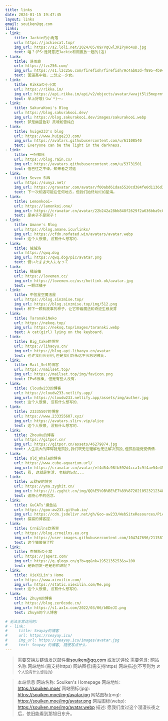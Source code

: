 ```yaml
---
title: links
date: 2024-01-15 19:47:45
layout: links
email: souiken@qq.com
links:
- link:
    title: Jackie的小角落
    url: https://jackiecat.top/
    img_url: https://s2.loli.net/2024/05/09/VqCwl3RIPyHo4uD.jpg
    text: 喵？(PS:是特意把Jackie和雨宸放一起的(逃)
- link:
    title: 落雨宸
    url: https://lzc256.com/
    img_url: https://s1.lzc256.com/firefish/firefish/9c4ab03d-f895-4b94-a4d9-e8a3ab578e16.jpg
    text: 苦逼高中牲，二分之一少女。
- link:
    title: Rikkaの小小窝
    url: https://rikka.im/
    img_url: https://api.rikka.im/api/v2/objects/avatar/wvajt5li5meprmtdbz.png
    text: 早上好哦(つω`*)～☆
- link:
    title: SakuraKooi's Blog
    url: https://blog.sakurakooi.dev/
    img_url: https://blog.sakurakooi.dev/images/sakurakooi.webp
    text: 梦是幽蓝色彩 灵魂如雪纯白
- link:
    title: huige233's blog
    url: https://www.huige233.com/
    img_url: https://avatars.githubusercontent.com/u/61108540
    text: Everyone can be the light in the darkness.
- link:
    title: 一叶知秋
    url: https://blog.rain.cx/
    img_url: https://avatars.githubusercontent.com/u/53731501
    text: 悟已往之不谏，知来者之可追
- link:
    title: Seven SUN
    url: https://sunyz.net/
    img_url: https://gravatar.com/avatar/f00abd61daa5520cd384fe0d1136d3b40df021ac87089061fe99b4a3f74dc9a2/
    text: 下一次相遇可能在任何地方，但我们始终灿烂如星海。
- link:
    title: Lemonkooi~
    url: https://lemonkoi.one/
    img_url: https://cravatar.cn/avatar/22b242a28bb848f2629f2a636bba9c03?s=1000
    text: 是夹子不是架子！
- link:
    title: Amane's Blog
    url: https://blog.amane.icu/links/
    img_url: https://cfdn.nofated.win/avatars/avatar.webp
    text: 这个人很懒, 没有什么想写的.
- link:
    title: 绒绒洛
    url: https://qwq.dog
    img_url: https://qwq.dog/pic/avatar.png
    text: 俯いたまま大人になって
- link:
    title: 橘纸柚
    url: https://lovemen.cc/
    img_url: https://lovemen.cc/usr/hotlink-ok/avatar.jpg
    text: 一颗烂橘子
- link:
    title: 中弦星空魔法屋
    url: https://blog.sinzmise.top/
    img_url: https://blog.sinzmise.top/img/512.png
    text: 种下一颗有故事的种子，让它带着魔法和奇迹生根发芽
- link:
    title: TaranakiNeko
    url: https://nekoq.top/
    img_url: https://nekoq.top/images/taranaki.webp
    text: A cat(girl) lying on the keyboard.
- link:
    title: Big_Cake的博客
    url: https://lihaoyu.cn/
    img_url: https://blog-api.lihaoyu.cn/avatar
    text: 也许我们会分别,但是我们将永远不会忘记彼此.
- link:
    title: Mail_Set的博客
    url: https://mailset.top/
    img_url: https://mailset.top/img/favicon.png
    text: IPv6很棒, 但是有些人没有.
- link:
    title: Cloudw233的博客
    url: https://cloudw233.netlify.app/
    img_url: https://cloudw233.netlify.app/assets/img/auther.jpg
    text: 这个人很懒, 没有什么想写的.
- link:
    title: 23335507的博客
    url: https://www.233355607.xyz/
    img_url: https://avatars.slirv.vip/alice
    text: 这个人很懒, 没有什么想写的.
- link:
    title: ZhouHu的博客
    url: https://gitpor.cn/
    img_url: https://gitpor.cn/assets/46279874.jpg
    text: 人生最大的障碍就是孤独,我们既无法理解也无法解决孤独,但孤独能促使倩倩.
- link:
    title: Old_Whale的博客
    url: https://www.cube-aquarium.url/
    img_url: https://cravatar.cn/avatar/ef4d54c98fb592d4cca1c9f4ae54e45e?s=56&d=identicon&r=pg
    text: 看, 这就是生活. 老鲸的记忆...
- link:
    title: 云默安的博客
    url: https://yma.zyghit.cn/
    img_url: https://i.zyghit.cn/img/QQ%E5%9B%BE%E7%89%8720210523212348.jpg
    text: 追随心中的信念.
- link:
    title: GuCATs'摸鱼站
    url: https://goo-aw233.github.io/
    img_url: https://cdn.jsdelivr.net/gh/Goo-aw233/WebSiteResources/Pics/Blog/Avatar.jpg
    text: 猫猫的博客捏.
- link:
    title: CrnEilns饮茶室
    url: https://blog.crneilns.eu.org
    img_url: https://user-images.githubusercontent.com/104747696/211587915-78c276b7-9114-4384-98fc-9f0d0fcb4725.jpeg
    text: 这个猫傻掉了捏
- link:
    title: 杰帕斯の小窝
    url: https://japerz.com/
    img_url: https://q.qlogo.cn/g?b=qq&nk=1952135253&s=100
    text: 是新朋友~还是老相识呢？
- link:
    title: XieXiLin's Home
    url: https://www.xiexilin.com/
    img_url: https://static.xiexilin.com/Me.png
    text: 这个人很懒, 没有什么想写的.
- link:
    title: Zhuym的博客
    url: https://blog.zer0code.cn/
    img_url: https://s1.ax1x.com/2022/03/06/bBDeJI.png
    text: Zhuym的个人博客

# 无法正常访问的:
# - link:
#     title: Seayay的博客
#     url: https://seayay.icu/
#     img_url: https://seayay.icu/images/avatar.jpg
#     text: Seayay 的博客, 随便写点什么.
---
```

>需要交换友链请发送邮件至[souiken@qq.com](mailto:souiken@qq.com)
>或发送评论
>需要包含:
>网站名称
>网站地址(需支持https)
>网站图标(需支持https)
>网站描述(不写则为 `这个人没有什么想说的`)

>本站信息
>网站名称: Souiken's Homepage
>网站地址: https://souiken.moe/
>网站图标(jpg): https://souiken.moe/img/avatar.jpg
>网站图标(png): https://souiken.moe/img/avatar.png
>网站图标(webp): https://souiken.moe/img/avatar.webp
>描述: 愿我们度过这个漫漫长夜之后，依旧能看到那旭日东升。
